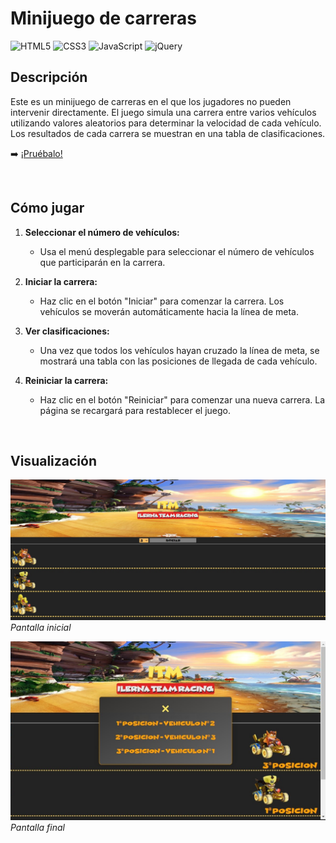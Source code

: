 # Minijuego de carreras
![HTML5](https://img.shields.io/badge/html5-%23E34F26.svg?style=for-the-badge&logo=html5&logoColor=white) ![CSS3](https://img.shields.io/badge/css3-%231572B6.svg?style=for-the-badge&logo=css3&logoColor=white) ![JavaScript](https://img.shields.io/badge/javascript-%23323330.svg?style=for-the-badge&logo=javascript&logoColor=%23F7DF1E) ![jQuery](https://img.shields.io/badge/jquery-%230769AD.svg?style=for-the-badge&logo=jquery&logoColor=white)


## Descripción

Este es un minijuego de carreras en el que los jugadores no pueden intervenir directamente. El juego simula una carrera entre varios vehículos utilizando valores aleatorios para determinar la velocidad de cada vehículo. Los resultados de cada carrera se muestran en una tabla de clasificaciones.

➡️ [¡Pruébalo!](https://loret0g.github.io/piedraPapelTijera/)

&nbsp;

## Cómo jugar

1. **Seleccionar el número de vehículos:**
   - Usa el menú desplegable para seleccionar el número de vehículos que participarán en la carrera.

2. **Iniciar la carrera:**
   - Haz clic en el botón "Iniciar" para comenzar la carrera. Los vehículos se moverán automáticamente hacia la línea de meta.

3. **Ver clasificaciones:**
   - Una vez que todos los vehículos hayan cruzado la línea de meta, se mostrará una tabla con las posiciones de llegada de cada vehículo.

4. **Reiniciar la carrera:**
   - Haz clic en el botón "Reiniciar" para comenzar una nueva carrera. La página se recargará para restablecer el juego.
  
&nbsp;

## Visualización
![Pantalla inicial](https://github.com/loret0g/carreraJS/blob/main/docs/images/Inicio%20carrera.jpg?raw=true)
*Pantalla inicial*

![Pantalla final](https://github.com/loret0g/carreraJS/blob/main/docs/images/Final%20carrera.jpg?raw=true)
*Pantalla final*
